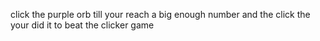 click the purple orb till your reach a big enough number and the click the your did it to beat the clicker game
